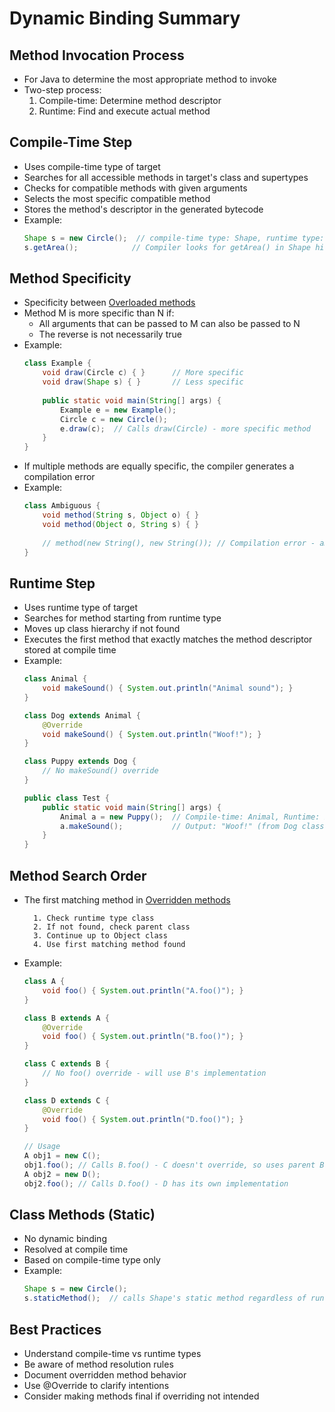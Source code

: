 # Dynamic Binding Summary

## Method Invocation Process
- For Java to determine the most appropriate method to invoke 
- Two-step process:
    1. Compile-time: Determine method descriptor
    2. Runtime: Find and execute actual method

## Compile-Time Step
- Uses compile-time type of target
- Searches for all accessible methods in target's class and supertypes
- Checks for compatible methods with given arguments
- Selects the most specific compatible method
- Stores the method's descriptor in the generated bytecode
- Example:
  ```java
  Shape s = new Circle();  // compile-time type: Shape, runtime type: Circle
  s.getArea();            // Compiler looks for getArea() in Shape hierarchy
  ```

## Method Specificity
- Specificity between [Overloaded methods](13-overloading.md)
- Method M is more specific than N if:
    - All arguments that can be passed to M can also be passed to N
    - The reverse is not necessarily true
- Example:
  ```java
  class Example {
      void draw(Circle c) { }      // More specific
      void draw(Shape s) { }       // Less specific
      
      public static void main(String[] args) {
          Example e = new Example();
          Circle c = new Circle();
          e.draw(c);  // Calls draw(Circle) - more specific method
      }
  }
  ```
- If multiple methods are equally specific, the compiler generates a compilation error
- Example:
  ```java
  class Ambiguous {
      void method(String s, Object o) { }
      void method(Object o, String s) { }
      
      // method(new String(), new String()); // Compilation error - ambiguous
  }
  ```

## Runtime Step
- Uses runtime type of target 
- Searches for method starting from runtime type
- Moves up class hierarchy if not found
- Executes the first method that exactly matches the method descriptor stored at compile time
- Example:
  ```java
  class Animal {
      void makeSound() { System.out.println("Animal sound"); }
  }

  class Dog extends Animal {
      @Override
      void makeSound() { System.out.println("Woof!"); }
  }

  class Puppy extends Dog {
      // No makeSound() override
  }

  public class Test {
      public static void main(String[] args) {
          Animal a = new Puppy();  // Compile-time: Animal, Runtime: Puppy
          a.makeSound();           // Output: "Woof!" (from Dog class)
      }
  }
  ```

## Method Search Order
- The first matching method in [Overridden methods](13-overloading.md)

        1. Check runtime type class
        2. If not found, check parent class
        3. Continue up to Object class
        4. Use first matching method found

- Example:
  ```java
  class A {
      void foo() { System.out.println("A.foo()"); }
  }

  class B extends A {
      @Override
      void foo() { System.out.println("B.foo()"); }
  }

  class C extends B {
      // No foo() override - will use B's implementation
  }

  class D extends C {
      @Override
      void foo() { System.out.println("D.foo()"); }
  }

  // Usage
  A obj1 = new C();  
  obj1.foo(); // Calls B.foo() - C doesn't override, so uses parent B
  A obj2 = new D();  
  obj2.foo(); // Calls D.foo() - D has its own implementation
  ```

## Class Methods (Static)
- No dynamic binding
- Resolved at compile time
- Based on compile-time type only
- Example:
  ```java
  Shape s = new Circle();
  s.staticMethod();  // calls Shape's static method regardless of runtime type
  ```

## Best Practices
- Understand compile-time vs runtime types
- Be aware of method resolution rules
- Document overridden method behavior
- Use @Override to clarify intentions
- Consider making methods final if overriding not intended
